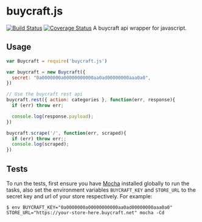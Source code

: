 # buycraft.js
[![Build Status](https://travis-ci.org/SevereOverfl0w/buycraft.js.svg?branch=master)](https://travis-ci.org/SevereOverfl0w/buycraft.js)
[![Coverage Status](https://img.shields.io/coveralls/SevereOverfl0w/buycraft.js.svg)](https://coveralls.io/r/SevereOverfl0w/buycraft.js)
A buycraft api wrapper for javascript.

## Usage
```javascript
var Buycraft = require('buycraft.js')

var buycraft = new Buycraft({
  secret: "0a0000000a00000000000aa0ad00000000aaa0a0",
})

// Use the buycraft rest api
buycraft.rest({ action: categories }, function(err, response){
  if (err) throw err;

  console.log(response.payload);
})

buycraft.scrape('/', function(err, scraped){
  if (err) throw err;;
  console.log(scraped);
})
```

## Tests
To run the tests, first ensure you have [Mocha](http://mochajs.org/) installed
globally to run the tasks, also set the environment variables `BUYCRAFT_KEY`
and `STORE_URL` to the secret key and url of your store respectively.
For example:

```
$ env BUYCRAFT_KEY="0a0000000a00000000000aa0ad00000000aaa0a0" STORE_URL="https://your-store-here.buycraft.net" mocha -Cd
```
